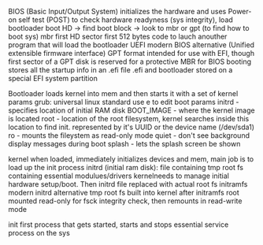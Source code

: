 BIOS (Basic Input/Output System) 
    initializes the hardware and uses Power-on self test (POST) to check hardware readyness (sys integrity), load bootloader
    boot HD -> find boot block -> look to mbr or gpt (to find how to boot sys)
    mbr
        first HD sector first 512 bytes
        code to lauch anouther program that will load the bootloader
UEFI
    modern BIOS alternative (Unified extensible firmware interface)
    GPT format intended for use with EFI, though first sector of a GPT disk is reserved for a protective MBR for BIOS booting
    stores all the startup info in an .efi file
    .efi and bootloader stored on a special EFI system partition
    

Bootloader
    loads kernel into mem and then starts it with a set of kernel params
    grub: universal linux standard
        use e to edit boot params
            initrd - specifies location of initial RAM disk
            BOOT_IMAGE - where the kernel image is located
            root - location of the root filesystem, kernel searches inside this location to find init. represented by it's UUID or the device name (/dev/sda1)
            ro - mounts the fileystem as read-only mode
            quiet - don't see background display messages during boot
            splash - lets the splash screen be shown

kernel
    when loaded, immediately initializes devices and mem, main job is to load up the init process
    initrd (initial ram disk): file containing tmp root fs containing essential modulues/drivers kernelneeds to manage initial hardware setup/boot. Then initrd file replaced with actual root fs
    initramfs
        modern initrd alternative
        tmp root fs built into kernel
    after initramfs root mounted read-only for fsck integrity check, then remounts in read-write mode


init
    first process that gets started, starts and stops essential service process on the sys



